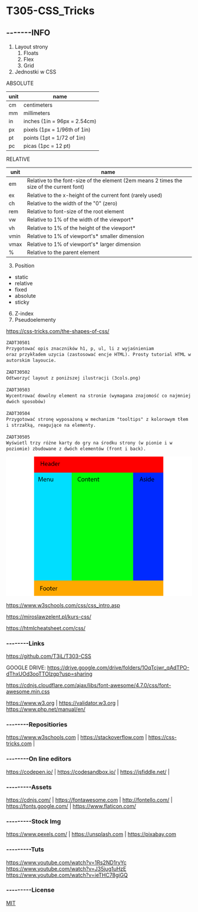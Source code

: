 # T305-CSS_Tricks
## -------INFO

1. Layout strony
   1. Floats
   1. Flex
   1. Grid
1. Jednostki w CSS

ABSOLUTE

unit|name
----|------------
cm | centimeters
mm | millimeters
in | inches (1in = 96px = 2.54cm)
px | pixels (1px = 1/96th of 1in)
pt | points (1pt = 1/72 of 1in)
pc | picas (1pc = 12 pt)

RELATIVE

unit|name
----|------------
em | Relative to the font-size of the element (2em means 2 times the size of the current font)	
ex	| Relative to the x-height of the current font (rarely used)	
ch	| Relative to the width of the "0" (zero)	
rem | Relative to font-size of the root element	
vw	| Relative to 1% of the width of the viewport*	
vh	| Relative to 1% of the height of the viewport*	
vmin | Relative to 1% of viewport's* smaller dimension	
vmax | Relative to 1% of viewport's* larger dimension	
% | Relative to the parent element

3. Position
* static
* relative
* fixed
* absolute
* sticky
6. Z-index
7. Pseudoelementy


https://css-tricks.com/the-shapes-of-css/


```
ZADT30501
Przygotować opis znaczników h1, p, ul, li z wyjaśnieniam 
oraz przykładem uzycia (zastosować encje HTML). Prosty tutorial HTML w autorskim layoucie.

ZADT30502
Odtworzyć layout z poniższej ilustracji (3cols.png)

ZADT30503
Wycentrować dowolny element na stronie (wymagana znajomość co najmniej dwóch sposobów)

ZADT30504
Przygotować stronę wyposażoną w mechanizm "tooltips" z kolorowym tłem i strzałką, reagujące na elementy.

ZADT30505
Wyświetl trzy różne karty do gry na środku strony (w pionie i w poziomie) zbudowane z dwóch elementów (front i back).
```

![3cols](/3cols.png)

https://www.w3schools.com/css/css_intro.asp

https://miroslawzelent.pl/kurs-css/

https://htmlcheatsheet.com/css/
### --------Links
https://github.com/T3iL/T303-CSS

GOOGLE DRIVE: https://drive.google.com/drive/folders/1OqTcjwr_qAdTPO-dThxUOd3ooTTOlzgp?usp=sharing

https://cdnjs.cloudflare.com/ajax/libs/font-awesome/4.7.0/css/font-awesome.min.css

https://www.w3.org | https://validator.w3.org | https://www.php.net/manual/en/
### --------Repositiories
https://www.w3schools.com | https://stackoverflow.com | https://css-tricks.com |
### --------On line editors
https://codepen.io/ | https://codesandbox.io/ | https://jsfiddle.net/ |
### ---------Assets
https://cdnjs.com/ | https://fontawesome.com | http://fontello.com/ | https://fonts.google.com/ | https://www.flaticon.com/
### ---------Stock Img
https://www.pexels.com/ | https://unsplash.com | https://pixabay.com
### ---------Tuts
https://www.youtube.com/watch?v=1Rs2ND1ryYc
https://www.youtube.com/watch?v=J35jug1uHzE
https://www.youtube.com/watch?v=ieTHC78giGQ
### ---------License
[MIT](https://choosealicense.com/licenses/mit/)
